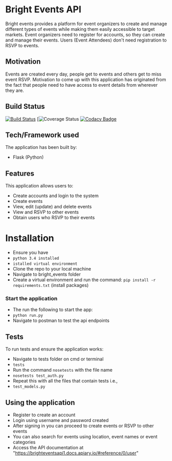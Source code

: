 # Bright Events API

Bright events provides a platform for event organizers to create and manage different types of events while making them easily accessible to target markets.
Event organizers need to register for accounts, so they can create and manage their events.
Users (Event Attendees) don't need registration to RSVP to events.

## Motivation
Events are created every day, people get to events and others get to miss event RSVP. Motivation to come up with this
application has originated from the fact that people need to have access to event details from wherever they are.

## Build Status

[![Build Status](https://travis-ci.org/mutoromike/BrightEventsAPI.svg?branch=master)](https://travis-ci.org/mutoromike/BrightEventsAPI)  [![![Coverage Status](https://coveralls.io/repos/github/mutoromike/BrightEventsAPI/badge.svg?branch=ft-implement-jwt-auth)](https://coveralls.io/github/mutoromike/BrightEventsAPI?branch=ft-implement-jwt-auth)  [![Codacy Badge](https://api.codacy.com/project/badge/Grade/44897ad46ed2432dacb3fd1baa34cab1)](https://www.codacy.com/app/mutoromike/BrightEventsAPI?utm_source=github.com&amp;utm_medium=referral&amp;utm_content=mutoromike/BrightEventsAPI&amp;utm_campaign=Badge_Grade)


## Tech/Framework used

The application has been built by:
- Flask (Python)

## Features

This application allows users to:
- Create accounts and login to the system
- Create events
- View, edit (update) and delete events
- View and RSVP to other events
- Obtain users who RSVP to their events

# Installation

- Ensure you have 
-  `python 3.4 installed`
-  `istalled virtual environment`
- Clone the repo to your local machine
- Navigate to bright_events folder
- Create a virtual environment and run the command: `pip install -r requirements.txt` (install packages)

### Start the application

- The run the following to start the app:
-  `python run.py`
- Navigate to postman to test the api endpoints

## Tests

To run tests and ensure the application works:
- Navigate to tests folder on cmd or terminal
-  `tests`
- Run the command `nosetests` with the file name
-  `nosetests test_auth.py`
- Repeat this with all the files that contain tests i.e.,
-  `test_models.py`

## Using the application

- Register to create an account
- Login using username and password created
- After signing in you can proceed to create events or RSVP to other events
- You can also search for events using location, event names or event categories
- Access the API documentation at "https://brighteventsapi1.docs.apiary.io/#reference/0/user"



